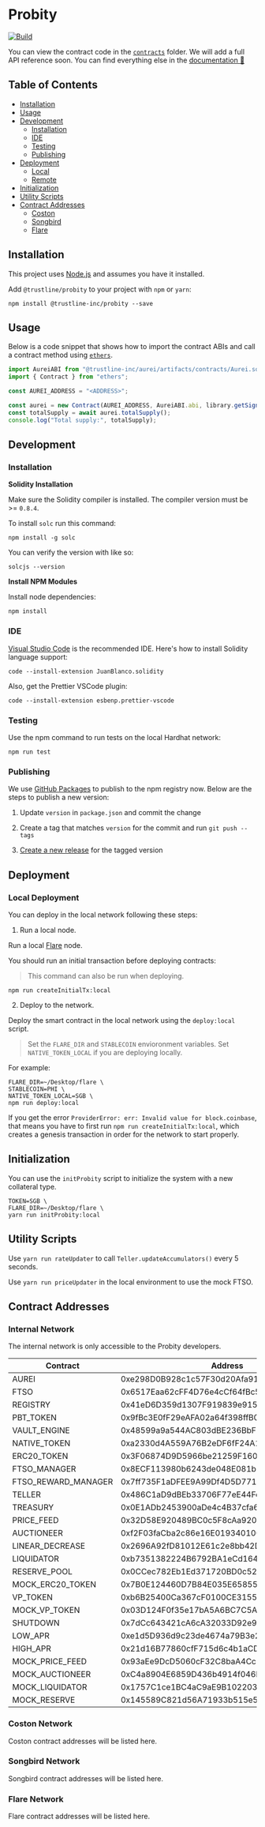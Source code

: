 # Probity

[![Build](https://github.com/trustline-inc/aurei/actions/workflows/build.yml/badge.svg)](https://github.com/trustline-inc/aurei/actions/workflows/build.yml)

You can view the contract code in the [`contracts`](./contracts) folder. We will add a full API reference soon. You can find everything else in the [documentation&nbsp;📖 ](https://docs.trustline.co/trustline/-MX0imPEPxcvrbI-teLl/)

## Table of Contents

<!--ts-->

- [Installation](#installation)
- [Usage](#usage)
- [Development](#development)
  - [Installation](#installation-1)
  - [IDE](#ide)
  - [Testing](#testing)
  - [Publishing](#publishing)
- [Deployment](#deployment)
  - [Local](#local-deployment)
  - [Remote](#remote-deployment)
- [Initialization](#initialization)
- [Utility Scripts](#utility-scripts)
- [Contract Addresses](#contract-addresses)
  - [Coston](#coston-network)
  - [Songbird](#songbird-network)
  - [Flare](#flare-network)
  <!--te-->

## Installation

This project uses [Node.js](https://nodejs.org/en/) and assumes you have it installed.

Add `@trustline/probity` to your project with `npm` or `yarn`:

```
npm install @trustline-inc/probity --save
```

## Usage

Below is a code snippet that shows how to import the contract ABIs and call a contract method using [`ethers`](https://docs.ethers.io/v5/).

```javascript
import AureiABI from "@trustline-inc/aurei/artifacts/contracts/Aurei.sol/Aurei.json";
import { Contract } from "ethers";

const AUREI_ADDRESS = "<ADDRESS>";

const aurei = new Contract(AUREI_ADDRESS, AureiABI.abi, library.getSigner());
const totalSupply = await aurei.totalSupply();
console.log("Total supply:", totalSupply);
```

## Development

### Installation

**Solidity Installation**

Make sure the Solidity compiler is installed. The compiler version must be >= `0.8.4`.

To install `solc` run this command:

```
npm install -g solc
```

You can verify the version with like so:

```
solcjs --version
```

**Install NPM Modules**

Install node dependencies:

```
npm install
```

### IDE

[Visual Studio Code](https://code.visualstudio.com/) is the recommended IDE. Here's how to install Solidity language support:

```
code --install-extension JuanBlanco.solidity
```

Also, get the Prettier VSCode plugin:

```
code --install-extension esbenp.prettier-vscode
```

### Testing

Use the npm command to run tests on the local Hardhat network:

```
npm run test
```

### Publishing

We use [GitHub Packages](https://docs.github.com/en/packages/working-with-a-github-packages-registry/working-with-the-npm-registry) to publish to the npm registry now. Below are the steps to publish a new version:

1. Update `version` in `package.json` and commit the change

2. Create a tag that matches `version` for the commit and run `git push --tags`

3. [Create a new release](https://github.com/trustline-inc/probity/releases/new) for the tagged version

## Deployment

### Local Deployment

You can deploy in the local network following these steps:

1. Run a local node.

Run a local [Flare](https://gitlab.com/flarenetwork/flare) node.

You should run an initial transaction before deploying contracts:

> This command can also be run when deploying.

```
npm run createInitialTx:local
```

2. Deploy to the network.

Deploy the smart contract in the local network using the `deploy:local` script.

> Set the `FLARE_DIR` and `STABLECOIN` envioronment variables. Set `NATIVE_TOKEN_LOCAL` if you are deploying locally.

For example:

```
FLARE_DIR=~/Desktop/flare \
STABLECOIN=PHI \
NATIVE_TOKEN_LOCAL=SGB \
npm run deploy:local
```

If you get the error `ProviderError: err: Invalid value for block.coinbase`, that means you have to first run `npm run createInitialTx:local`, which creates a genesis transaction in order for the network to start properly.

## Initialization

You can use the `initProbity` script to initialize the system with a new collateral type.

```
TOKEN=SGB \
FLARE_DIR=~/Desktop/flare \
yarn run initProbity:local
```

## Utility Scripts

Use `yarn run rateUpdater` to call `Teller.updateAccumulators()` every 5 seconds.

Use `yarn run priceUpdater` in the local environment to use the mock FTSO.

## Contract Addresses

### Internal Network

The internal network is only accessible to the Probity developers.

| Contract            | Address                                    |
| ------------------- | ------------------------------------------ |
| AUREI               | 0xe298D0B928c1c57F30d20Afa91126e161b64A17f |
| FTSO                | 0x6517Eaa62cFF4D76e4cCf64fBc5EaB498505ebe5 |
| REGISTRY            | 0x41eD6D359d1307F919839e915013DECa3a6df89c |
| PBT_TOKEN           | 0x9fBc3E0fF29eAFA02a64f398ffB0b905BA0f9252 |
| VAULT_ENGINE        | 0x48599a9a544AC803dBE236BbF35f150eb6B5678F |
| NATIVE_TOKEN        | 0xa2330d4A559A76B2eDF6fF24A12F5e8Dd9B0d55F |
| ERC20_TOKEN         | 0x3F06874D9D5966be21259F160e2e6E4F36a25085 |
| FTSO_MANAGER        | 0x8ECF113980b6243de048E081b0E10D613687d5f2 |
| FTSO_REWARD_MANAGER | 0x7ff735F1aDFEE9A99Df4D5D7716C786a2723A723 |
| TELLER              | 0x486C1aD9dBEb33706F77eE44FcD00a6102bFd7d0 |
| TREASURY            | 0x0E1ADb2453900aDe4c4B37cfa60252A13C80859f |
| PRICE_FEED          | 0x32D58E920489BC0c5F8cAa9201AAEDeca0dA575b |
| AUCTIONEER          | 0xf2F03faCba2c86e16E019340100E1b142597276d |
| LINEAR_DECREASE     | 0x2696A92fD81012E61c2e8bb42D564Fe892dBdD93 |
| LIQUIDATOR          | 0xb7351382224B6792BA1eCd1645A2B57a2f8C12Dc |
| RESERVE_POOL        | 0x0CCec782Eb1Ed371720BD0c529aAED66F81B140F |
| MOCK_ERC20_TOKEN    | 0x7B0E124460D7B84E035E65855d72711EE639970F |
| VP_TOKEN            | 0xb6B25400Ca367cF0100CE3155f8ff93bFB2Cfc23 |
| MOCK_VP_TOKEN       | 0x03D124F0f35e17bA5A6BC7C5A0a7A437FE8Fc5Cb |
| SHUTDOWN            | 0x7dCc643421cA6cA32033D92e96272372C5a65c12 |
| LOW_APR             | 0xe1d5D936d9c23de4674a79B3e256789554CFE147 |
| HIGH_APR            | 0x21d16B77860cfF715d6c4b1aCD0aD29da210d97E |
| MOCK_PRICE_FEED     | 0x93aEe9DcD5060cF32C8baA4CcD6341B228CeB730 |
| MOCK_AUCTIONEER     | 0xC4a8904E6859D436b4914f046F69036ca02889E0 |
| MOCK_LIQUIDATOR     | 0x1757C1ce1BC4aC9aE9B102203B06fea1eBB7a129 |
| MOCK_RESERVE        | 0x145589C821d56A71933b515e5fD1e34736ccab13 |

### Coston Network

Coston contract addresses will be listed here.

### Songbird Network

Songbird contract addresses will be listed here.

### Flare Network

Flare contract addresses will be listed here.
